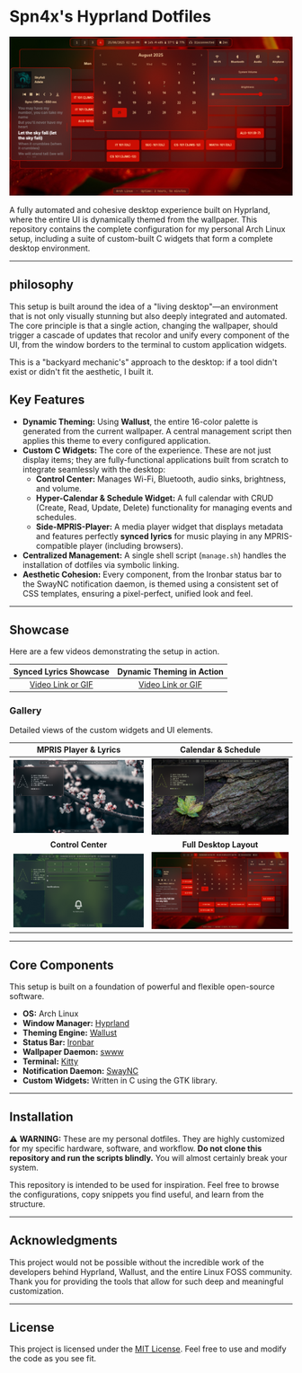 # Spn4x's Hyprland Dotfiles

![Desktop Showcase](pics/image.png)

A fully automated and cohesive desktop experience built on Hyprland, where the entire UI is dynamically themed from the wallpaper. This repository contains the complete configuration for my personal Arch Linux setup, including a suite of custom-built C widgets that form a complete desktop environment.

---

##  philosophy

This setup is built around the idea of a "living desktop"—an environment that is not only visually stunning but also deeply integrated and automated. The core principle is that a single action, changing the wallpaper, should trigger a cascade of updates that recolor and unify every component of the UI, from the window borders to the terminal to custom application widgets.

This is a "backyard mechanic's" approach to the desktop: if a tool didn't exist or didn't fit the aesthetic, I built it.

## Key Features

*   **Dynamic Theming:** Using **Wallust**, the entire 16-color palette is generated from the current wallpaper. A central management script then applies this theme to every configured application.
*   **Custom C Widgets:** The core of the experience. These are not just display items; they are fully-functional applications built from scratch to integrate seamlessly with the desktop:
    *   **Control Center:** Manages Wi-Fi, Bluetooth, audio sinks, brightness, and volume.
    *   **Hyper-Calendar & Schedule Widget:** A full calendar with CRUD (Create, Read, Update, Delete) functionality for managing events and schedules.
    *   **Side-MPRIS-Player:** A media player widget that displays metadata and features perfectly **synced lyrics** for music playing in any MPRIS-compatible player (including browsers).
*   **Centralized Management:** A single shell script (`manage.sh`) handles the installation of dotfiles via symbolic linking.
*   **Aesthetic Cohesion:** Every component, from the Ironbar status bar to the SwayNC notification daemon, is themed using a consistent set of CSS templates, ensuring a pixel-perfect, unified look and feel.

---

## Showcase

Here are a few videos demonstrating the setup in action.

| Synced Lyrics Showcase | Dynamic Theming in Action |
| :---: | :---: |
| [Video Link or GIF](vids/vid1.mp4) | [Video Link or GIF](vids/vid2.mp4) |

### Gallery

Detailed views of the custom widgets and UI elements.

| MPRIS Player & Lyrics | Calendar & Schedule |
| :---: | :---: |
| ![MPRIS Player with Synced Lyrics](pics/image2.png) | ![Calendar Widget](pics/image3.png) |
| **Control Center** | **Full Desktop Layout** |
| ![Control Center Widget](pics/image4.png) | ![Full Desktop View](pics/image.png) |

---

## Core Components

This setup is built on a foundation of powerful and flexible open-source software.

*   **OS:** Arch Linux
*   **Window Manager:** [Hyprland](https://hyprland.org/)
*   **Theming Engine:** [Wallust](https://github.com/wallust-project/wallust)
*   **Status Bar:** [Ironbar](https://github.com/JakeStanger/ironbar)
*   **Wallpaper Daemon:** [swww](https://github.com/Horus645/swww)
*   **Terminal:** [Kitty](https://sw.kovidgoyal.net/kitty/)
*   **Notification Daemon:** [SwayNC](https://github.com/ErikReider/SwayNC)
*   **Custom Widgets:** Written in C using the GTK library.

---

## Installation

⚠️ **WARNING:** These are my personal dotfiles. They are highly customized for my specific hardware, software, and workflow. **Do not clone this repository and run the scripts blindly.** You will almost certainly break your system.

This repository is intended to be used for inspiration. Feel free to browse the configurations, copy snippets you find useful, and learn from the structure.

---

## Acknowledgments

This project would not be possible without the incredible work of the developers behind Hyprland, Wallust, and the entire Linux FOSS community. Thank you for providing the tools that allow for such deep and meaningful customization.

---

## License

This project is licensed under the [MIT License](LICENSE). Feel free to use and modify the code as you see fit.